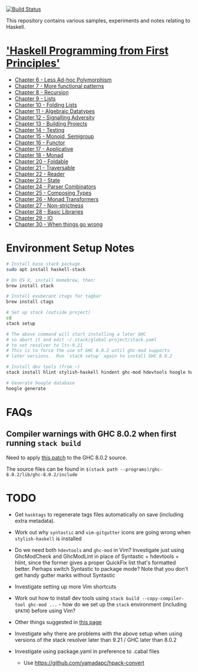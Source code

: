 [![Build Status](https://travis-ci.org/martinrist/haskell-sandbox.svg?branch=master)](https://travis-ci.org/martinrist/haskell-sandbox)

This repository contains various samples, experiments and notes relating to Haskell.

# ['Haskell Programming from First Principles'](http://haskellbook.com)

- [Chapter 6 - Less Ad-hoc Polymorphism](src/ProgrammingHaskell/Chapter06/notes.md)
- [Chapter 7 - More functional patterns](src/ProgrammingHaskell/Chapter07/notes.md)
- [Chapter 8 - Recursion](src/ProgrammingHaskell/Chapter08/notes.md)
- [Chapter 9 - Lists](src/ProgrammingHaskell/Chapter09/notes.md)
- [Chapter 10 - Folding Lists](src/ProgrammingHaskell/Chapter10/notes.md)
- [Chapter 11 - Algebraic Datatypes](src/ProgrammingHaskell/Chapter11/notes.md)
- [Chapter 12 - Signalling Adversity](src/ProgrammingHaskell/Chapter12/notes.md)
- [Chapter 13 - Building Projects](src/ProgrammingHaskell/Chapter13/notes.md)
- [Chapter 14 - Testing](src/ProgrammingHaskell/Chapter14/notes.md)
- [Chapter 15 - Monoid, Semigroup](src/ProgrammingHaskell/Chapter15/notes.md)
- [Chapter 16 - Functor](src/ProgrammingHaskell/Chapter16/notes.md)
- [Chapter 17 - Applicative](src/ProgrammingHaskell/Chapter17/notes.md)
- [Chapter 18 - Monad](src/ProgrammingHaskell/Chapter18/notes.md)
- [Chapter 20 - Foldable](src/ProgrammingHaskell/Chapter20/notes.md)
- [Chapter 21 - Traversable](src/ProgrammingHaskell/Chapter21/notes.md)
- [Chapter 22 - Reader](src/ProgrammingHaskell/Chapter22/notes.md)
- [Chapter 23 - State](src/ProgrammingHaskell/Chapter23/notes.md)
- [Chapter 24 - Parser Combinators](src/ProgrammingHaskell/Chapter24/notes.md)
- [Chapter 25 - Composing Types](src/ProgrammingHaskell/Chapter25/notes.md)
- [Chapter 26 - Monad Transformers](src/ProgrammingHaskell/Chapter26/notes.md)
- [Chapter 27 - Non-strictness](src/ProgrammingHaskell/Chapter27/notes.md)
- [Chapter 28 - Basic Libraries](src/ProgrammingHaskell/Chapter28/notes.md)
- [Chapter 29 - IO](src/ProgrammingHaskell/Chapter29/notes.md)
- [Chapter 30 - When things go wrong](src/ProgrammingHaskell/Chapter30/notes.md)


# Environment Setup Notes

```bash
# Install base stack package
sudo apt install haskell-stack

# On OS X, install Homebrew, then:
brew install stack

# Install exuberant ctags for tagbar
brew install ctags

# Set up stack (outside project)
cd
stack setup

# The above command will start installing a later GHC
# so abort it and edit ~/.stack/global-project/stack.yaml
# to set resolver to lts-9.21
# This is to force the use of GHC 8.0.2 until ghc-mod supports
# later versions.  Run `stack setup` again to install GHC 8.0.2

# Install dev tools (from ~)
stack install hlint stylish-haskell hindent ghc-mod hdevtools hoogle hasktags hspec-discover

# Generate hoogle database
hoogle generate
```


# FAQs

## Compiler warnings with GHC 8.0.2 when first running `stack build`

Need to apply [this patch](https://github.com/NixOS/nixpkgs/blob/master/pkgs/development/compilers/ghc/ghc-8.0.2-no-cpp-warnings.patch) to the GHC 8.0.2 source.

The source files can be found in `$(stack path
--programs)/ghc-8.0.2/lib/ghc-8.0.2/include`



# TODO

- Get `hasktags` to regenerate tags files automatically on save (including extra
  metadata).

- Work out why `syntastic` and `vim-gitgutter` icons are going wrong when
  `stylish-haskell` is installed

- Do we need both `hdevtools` and `ghc-mod` in Vim?  Investigate just using
  GhcModCheck and GhcModLint in place of Syntastic + hdevtools + hlint, since
  the former gives a proper QuickFix list that's formatted better.  Perhaps
  switch Syntastic to package mode?  Note that you don't get handy gutter marks
  without Syntastic

- Investigate setting up more Vim shortcuts

- Work out how to install dev tools using `stack build --copy-compiler-tool ghc-mod ...` - how do we set up the `stack` environment (including `$PATH`) before using Vim?

- Other things suggested in [this page](https://lexi-lambda.github.io/blog/2018/02/10/an-opinionated-guide-to-haskell-in-2018/)

- Investigate why there are problems with the above setup when using versions of
  the stack resolver later than 9.21 / GHC later than 8.0.2

- Investigate using package.yaml in preference to .cabal files
    - Use https://github.com/yamadapc/hpack-convert
